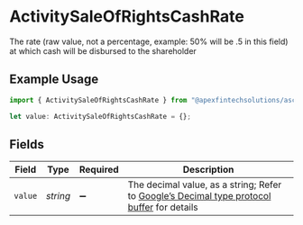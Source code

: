 # ActivitySaleOfRightsCashRate

The rate (raw value, not a percentage, example: 50% will be .5 in this field) at which cash will be disbursed to the shareholder

## Example Usage

```typescript
import { ActivitySaleOfRightsCashRate } from "@apexfintechsolutions/ascend-sdk/models/components";

let value: ActivitySaleOfRightsCashRate = {};
```

## Fields

| Field                                                                                                                                                                                                              | Type                                                                                                                                                                                                               | Required                                                                                                                                                                                                           | Description                                                                                                                                                                                                        |
| ------------------------------------------------------------------------------------------------------------------------------------------------------------------------------------------------------------------ | ------------------------------------------------------------------------------------------------------------------------------------------------------------------------------------------------------------------ | ------------------------------------------------------------------------------------------------------------------------------------------------------------------------------------------------------------------ | ------------------------------------------------------------------------------------------------------------------------------------------------------------------------------------------------------------------ |
| `value`                                                                                                                                                                                                            | *string*                                                                                                                                                                                                           | :heavy_minus_sign:                                                                                                                                                                                                 | The decimal value, as a string; Refer to [Google’s Decimal type protocol buffer](https://github.com/googleapis/googleapis/blob/40203ca1880849480bbff7b8715491060bbccdf1/google/type/decimal.proto#L33) for details |